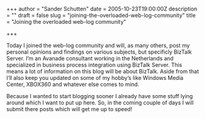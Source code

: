 +++
author = "Sander Schutten"
date = 2005-10-23T19:00:00Z
description = ""
draft = false
slug = "joining-the-overloaded-web-log-community"
title = "Joining the overloaded web-log community"

+++


Today I joined the web-log community and will, as many others, post my personal opinions and findings on various subjects, but specificly BizTalk Server. I’m an Avanade consultant working in the Netherlands and specialized in business process integration using BizTalk Server. This means a lot of information on this blog will be about BizTalk. Aside from that I’ll also keep you updated on some of my hobby’s like Windows Media Center, XBOX360 and whatever else comes to mind.

Because I wanted to start blogging sooner I already have some stuff lying around which I want to put up here. So, in the coming couple of days I will submit there posts which will get me up to speed!

